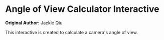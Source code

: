# Angle of View Calculator Interactive

**Original Author:** Jackie Qiu

This interactive is created to calculate a camera's angle of view.